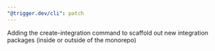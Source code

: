 ```yaml
---
"@trigger.dev/cli": patch
---
```


Adding the create-integration command to scaffold out new integration packages (inside or outside of the monorepo)
